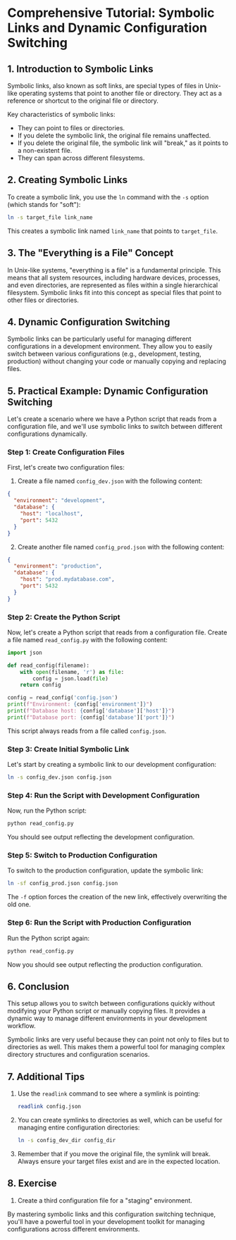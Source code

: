 # Comprehensive Tutorial: Symbolic Links and Dynamic Configuration Switching

## 1. Introduction to Symbolic Links

Symbolic links, also known as soft links, are special types of files in Unix-like operating systems that point to another file or directory. They act as a reference or shortcut to the original file or directory.

Key characteristics of symbolic links:
- They can point to files or directories.
- If you delete the symbolic link, the original file remains unaffected.
- If you delete the original file, the symbolic link will "break," as it points to a non-existent file.
- They can span across different filesystems.

## 2. Creating Symbolic Links

To create a symbolic link, you use the `ln` command with the `-s` option (which stands for "soft"):

```bash
ln -s target_file link_name
```

This creates a symbolic link named `link_name` that points to `target_file`.

## 3. The "Everything is a File" Concept

In Unix-like systems, "everything is a file" is a fundamental principle. This means that all system resources, including hardware devices, processes, and even directories, are represented as files within a single hierarchical filesystem. Symbolic links fit into this concept as special files that point to other files or directories.

## 4. Dynamic Configuration Switching

Symbolic links can be particularly useful for managing different configurations in a development environment. They allow you to easily switch between various configurations (e.g., development, testing, production) without changing your code or manually copying and replacing files.

## 5. Practical Example: Dynamic Configuration Switching

Let's create a scenario where we have a Python script that reads from a configuration file, and we'll use symbolic links to switch between different configurations dynamically.

### Step 1: Create Configuration Files

First, let's create two configuration files:

1. Create a file named `config_dev.json` with the following content:

```json
{
  "environment": "development",
  "database": {
    "host": "localhost",
    "port": 5432
  }
}
```

2. Create another file named `config_prod.json` with the following content:

```json
{
  "environment": "production",
  "database": {
    "host": "prod.mydatabase.com",
    "port": 5432
  }
}
```

### Step 2: Create the Python Script

Now, let's create a Python script that reads from a configuration file. Create a file named `read_config.py` with the following content:

```python
import json

def read_config(filename):
    with open(filename, 'r') as file:
        config = json.load(file)
    return config

config = read_config('config.json')
print(f"Environment: {config['environment']}")
print(f"Database host: {config['database']['host']}")
print(f"Database port: {config['database']['port']}")
```

This script always reads from a file called `config.json`.

### Step 3: Create Initial Symbolic Link

Let's start by creating a symbolic link to our development configuration:

```bash
ln -s config_dev.json config.json
```

### Step 4: Run the Script with Development Configuration

Now, run the Python script:

```bash
python read_config.py
```

You should see output reflecting the development configuration.

### Step 5: Switch to Production Configuration

To switch to the production configuration, update the symbolic link:

```bash
ln -sf config_prod.json config.json
```

The `-f` option forces the creation of the new link, effectively overwriting the old one.

### Step 6: Run the Script with Production Configuration

Run the Python script again:

```bash
python read_config.py
```

Now you should see output reflecting the production configuration.

## 6. Conclusion

This setup allows you to switch between configurations quickly without modifying your Python script or manually copying files. It provides a dynamic way to manage different environments in your development workflow.

Symbolic links are very useful because they can point not only to files but to directories as well. This makes them a powerful tool for managing complex directory structures and configuration scenarios.

## 7. Additional Tips

1. Use the `readlink` command to see where a symlink is pointing:
   ```bash
   readlink config.json
   ```

2. You can create symlinks to directories as well, which can be useful for managing entire configuration directories:
   ```bash
   ln -s config_dev_dir config_dir
   ```

3. Remember that if you move the original file, the symlink will break. Always ensure your target files exist and are in the expected location.

## 8. Exercise

1. Create a third configuration file for a "staging" environment.

By mastering symbolic links and this configuration switching technique, you'll have a powerful tool in your development toolkit for managing configurations across different environments.

